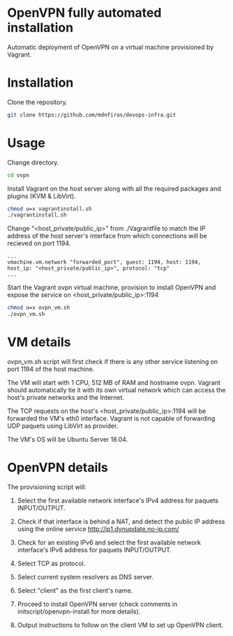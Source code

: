 # OpenVPN fully automated installation

Automatic deployment of OpenVPN on a virtual machine provisioned by Vagrant.

# Installation

Clone the repository.
```bash
git clone https://github.com/mdnfiras/devops-infra.git
```

# Usage

Change directory.

```bash
cd ovpn
```

Install Vagrant on the host server along with all the required packages and plugins (KVM & LibVirt).


```bash
chmod u=x vagrantinstall.sh
./vagrantinstall.sh
```

Change "<host_private/public_ip>" from ./Vagrantfile to match the IP address of the host server's interface from which connections will be recieved on port 1194.


```
...
vmachine.vm.network "forwarded_port", guest: 1194, host: 1194, host_ip: "<host_private/public_ip>", protocol: "tcp"
...
```

Start the Vagrant ovpn virtual machine, provision to install OpenVPN and expose the service on <host_private/public_ip>:1194

```bash
chmod u=x ovpn_vm.sh
./ovpn_vm.sh
```

# VM details
ovpn_vm.sh script will first check if there is any other service listening on port 1194 of the host machine.

The VM will start with 1 CPU, 512 MB of RAM and hostname ovpn. Vagrant should automatically tie it with its own virtual network which can access the host's private networks and the Internet.

The TCP requests on the host's <host_private/public_ip>:1194 will be forwarded the VM's eth0 interface. Vagrant is not capable of forwarding UDP paquets using LibVirt as provider.

The VM's OS will be Ubuntu Server 18.04.

# OpenVPN details
The provisioning script will:

1) Select the first available network interface's IPv4 address for paquets INPUT/OUTPUT.

2) Check if that interface is behind a NAT, and detect the public IP address using the online service http://ip1.dynupdate.no-ip.com/

3) Check for an existing IPv6 and select the first available network interface's IPv6 address for paquets INPUT/OUTPUT.

4) Select TCP as protocol.

5) Select current system resolvers as DNS server.

6) Select "client" as the first client's name.

7) Proceed to install OpenVPN server (check comments in initscript/openvpn-install for more details).

8) Output instructions to follow on the client VM to set up OpenVPN client.